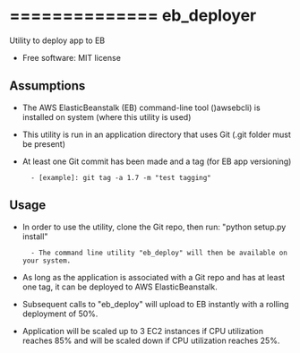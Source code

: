 ==============
eb_deployer
==============



Utility to deploy app to EB


* Free software: MIT license


Assumptions
--------

* The AWS ElasticBeanstalk (EB) command-line tool ()awsebcli) is installed on system (where this utility is used)
* This utility is run in an application directory that uses Git (.git folder must be present)
* At least one Git commit has been made and a tag (for EB app versioning)

        - [example]: git tag -a 1.7 -m "test tagging"

Usage
----


* In order to use the utility, clone the Git repo, then run: "python setup.py install"

        - The command line utility "eb_deploy" will then be available on your system.

* As long as the application is associated with a Git repo and has at least one tag,
it can be deployed to AWS ElasticBeanstalk.

* Subsequent calls to "eb_deploy" will upload to EB instantly with a rolling deployment of 50%.
* Application will be scaled up to 3 EC2 instances if CPU utilization reaches 85% and will be scaled down if CPU utilization reaches 25%.

